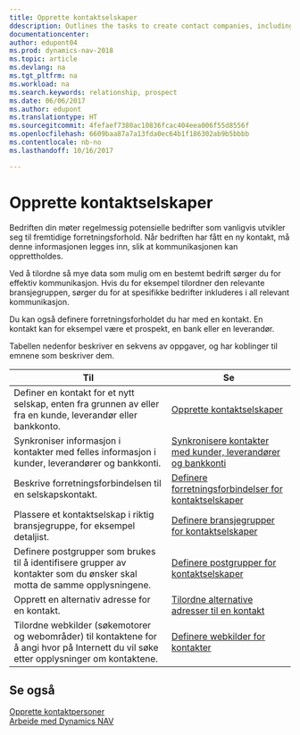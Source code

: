 ```yaml
---
title: Opprette kontaktselskaper
ddescription: Outlines the tasks to create contact companies, including assigning relevant data about prospects and defining the business relationships you have with companies.
documentationcenter: 
author: edupont04
ms.prod: dynamics-nav-2018
ms.topic: article
ms.devlang: na
ms.tgt_pltfrm: na
ms.workload: na
ms.search.keywords: relationship, prospect
ms.date: 06/06/2017
ms.author: edupont
ms.translationtype: HT
ms.sourcegitcommit: 4fefaef7380ac10836fcac404eea006f55d8556f
ms.openlocfilehash: 6609baa87a7a13fda0ec64b1f186302ab9b5bbbb
ms.contentlocale: nb-no
ms.lasthandoff: 10/16/2017

---
```

# <a name="creating-contact-companies"></a>Opprette kontaktselskaper
Bedriften din møter regelmessig potensielle bedrifter som vanligvis utvikler seg til fremtidige forretningsforhold. Når bedriften har fått en ny kontakt, må denne informasjonen legges inn, slik at kommunikasjonen kan opprettholdes.

Ved å tilordne så mye data som mulig om en bestemt bedrift sørger du for effektiv kommunikasjon. Hvis du for eksempel tilordner den relevante bransjegruppen, sørger du for at spesifikke bedrifter inkluderes i all relevant kommunikasjon.

Du kan også definere forretningsforholdet du har med en kontakt. En kontakt kan for eksempel være et prospekt, en bank eller en leverandør.

Tabellen nedenfor beskriver en sekvens av oppgaver, og har koblinger til emnene som beskriver dem. 

| Til | Se |
| --- | --- |
| Definer en kontakt for et nytt selskap, enten fra grunnen av eller fra en kunde, leverandør eller bankkonto. |[Opprette kontaktselskaper](marketing-how-create-contact-companies.md) |
| Synkroniser informasjon i kontakter med felles informasjon i kunder, leverandører og bankkonti. |[Synkronisere kontakter med kunder, leverandører og bankkonti](marketing-synchronize-contacts-customers-vendors-bank-accounts.md) |
| Beskrive forretningsforbindelsen til en selskapskontakt. |[Definere forretningsforbindelser for kontaktselskaper](marketing-business-relations.md) |
| Plassere et kontaktselskap i riktig bransjegruppe, for eksempel detaljist. |[Definere bransjegrupper for kontaktselskaper](marketing-industry-groups.md) |
| Definere postgrupper som brukes til å identifisere grupper av kontakter som du ønsker skal motta de samme opplysningene. |[Definere postgrupper for kontaktselskaper](marketing-mailing-groups.md) |
| Opprett en alternativ adresse for en kontakt. |[Tilordne alternative adresser til en kontakt](marketing-how-assign-alternate-address.md) |
| Tilordne webkilder (søkemotorer og webområder) til kontaktene for å angi hvor på Internett du vil søke etter opplysninger om kontaktene. |[Definere webkilder for kontakter](marketing-web-sources.md) |

## <a name="see-also"></a>Se også
[Opprette kontaktpersoner](marketing-create-contact-persons.md)   
[Arbeide med Dynamics NAV](ui-work-product.md)

